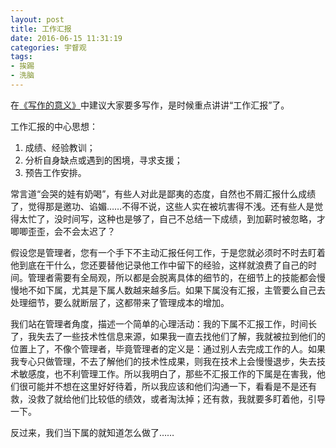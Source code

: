 ```yaml
---
layout: post
title: 工作汇报
date: 2016-06-15 11:31:19
categories: 宇督观
tags:
- 挨踢
- 洗脑
---
```

在[《写作的意义》](/2016/02/18/umutech-the-meaning-of-writing/ "《写作的意义》")中建议大家要多写作，是时候重点讲讲“工作汇报”了。

工作汇报的中心思想：

1. 成绩、经验教训；
2. 分析自身缺点或遇到的困境，寻求支援；
3. 预告工作安排。

常言道“会哭的娃有奶喝”，有些人对此是鄙夷的态度，自然也不屑汇报什么成绩了，觉得那是邀功、谄媚……不得不说，这些人实在被坑害得不浅。还有些人是觉得太忙了，没时间写，这种也是够了，自己不总结一下成绩，到加薪时被忽略，才唧唧歪歪，会不会太迟了？

假设您是管理者，您有一个手下不主动汇报任何工作，于是您就必须时不时去盯着他到底在干什么，您还要替他记录他工作中留下的经验，这样就浪费了自己的时间。管理者需要有全局观，所以都是会脱离具体的细节的，在细节上的技能都会慢慢地不如下属，尤其是下属人数越来越多后。如果下属没有汇报，主管要么自己去处理细节，要么就断层了，这都带来了管理成本的增加。

我们站在管理者角度，描述一个简单的心理活动：我的下属不汇报工作，时间长了，我失去了一些技术性信息来源，如果我一直去找他们了解，我就被拉到他们的位置上了，不像个管理者，毕竟管理者的定义是：通过别人去完成工作的人。如果我专心只做管理，不去了解他们的技术性成果，则我在技术上会慢慢退步，失去技术敏感度，也不利管理工作。所以我明白了，那些不汇报工作的下属是在害我，他们很可能并不想在这里好好待着，所以我应该和他们沟通一下，看看是不是还有救，没救了就给他们比较低的绩效，或者淘汰掉；还有救，我就要多盯着他，引导一下。

反过来，我们当下属的就知道怎么做了……
